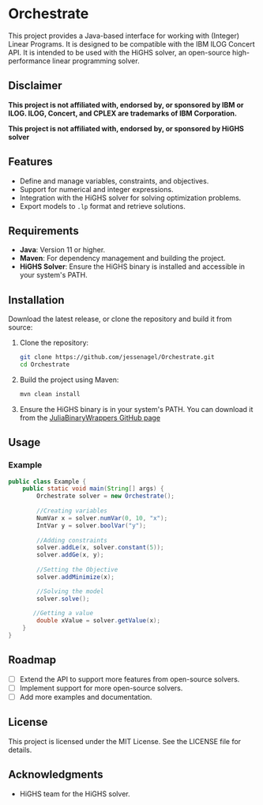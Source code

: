 # Orchestrate

This project provides a Java-based interface for working with (Integer) Linear Programs.
It is designed to be compatible with the IBM ILOG Concert API. 
It is intended to be used with the HiGHS solver, an open-source high-performance linear programming solver.

## Disclaimer
**This project is not affiliated with, endorsed by, or sponsored by IBM or ILOG. ILOG, Concert, and CPLEX are trademarks of IBM Corporation.**

**This project is not affiliated with, endorsed by, or sponsored by HiGHS solver**
## Features
- Define and manage variables, constraints, and objectives.
- Support for numerical and integer expressions.
- Integration with the HiGHS solver for solving optimization problems.
- Export models to `.lp` format and retrieve solutions.

## Requirements

- **Java**: Version 11 or higher.
- **Maven**: For dependency management and building the project.
- **HiGHS Solver**: Ensure the HiGHS binary is installed and accessible in your system's PATH.

## Installation
Download the latest release, or clone the repository and build it from source:
1. Clone the repository:
   ```bash
   git clone https://github.com/jessenagel/Orchestrate.git
   cd Orchestrate
2. Build the project using Maven:
   ```bash
   mvn clean install
   ```
3. Ensure the HiGHS binary is in your system's PATH. You can download it from the [
   JuliaBinaryWrappers GitHub page](https://github.com/JuliaBinaryWrappers/HiGHSstatic_jll.jl/releases)

## Usage
### Example
```java
public class Example {
    public static void main(String[] args) {
        Orchestrate solver = new Orchestrate();
        
        //Creating variables
        NumVar x = solver.numVar(0, 10, "x");
        IntVar y = solver.boolVar("y");
        
        //Adding constraints
        solver.addLe(x, solver.constant(5));
        solver.addGe(x, y);
        
        //Setting the Objective
        solver.addMinimize(x);

        //Solving the model
        solver.solve();
        
       //Getting a value
        double xValue = solver.getValue(x);
    }
}
```


## Roadmap
- [ ] Extend the API to support more features from open-source solvers.
- [ ] Implement support for more open-source solvers.
- [ ] Add more examples and documentation.

## License
This project is licensed under the MIT License. See the LICENSE file for details.

## Acknowledgments
* HiGHS team for the HiGHS solver.
